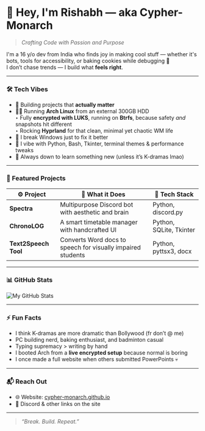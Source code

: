 # 👋 Hey, I'm Rishabh — aka **Cypher-Monarch**

> *Crafting Code with Passion and Purpose*

I'm a 16 y/o dev from India who finds joy in making cool stuff — whether it's bots, tools for accessibility, or baking cookies while debugging 🧁  
I don’t chase trends — I build what **feels right**.

---

### 🛠️ Tech Vibes

- 🧠 Building projects that **actually matter**
- 🧙‍♂️ Running **Arch Linux** from an external 300GB HDD  
  ‣ Fully **encrypted with LUKS**, running on **Btrfs**, because safety *and* snapshots hit different  
  ‣ Rocking **Hyprland** for that clean, minimal yet chaotic WM life  
- 💾 I break Windows just to fix it better  
- 👑 I vibe with Python, Bash, Tkinter, terminal themes & performance tweaks  
- 🎯 Always down to learn something new (unless it’s K-dramas lmao)

---

### 🚀 Featured Projects

| ⚙️ Project | 📝 What it Does | 🧰 Tech Stack |
|-----------|----------------|--------------|
| **Spectra** | Multipurpose Discord bot with aesthetic and brain | Python, discord.py |
| **ChronoLOG** | A smart timetable manager with handcrafted UI | Python, SQLite, Tkinter |
| **Text2Speech Tool** | Converts Word docs to speech for visually impaired students | Python, pyttsx3, docx |

---

### 📊 GitHub Stats

![My GitHub Stats](https://github-readme-stats.vercel.app/api?username=cypher-monarch&show_icons=true&theme=radical)

---

### ⚡ Fun Facts

- I think K-dramas are more dramatic than Bollywood (fr don’t @ me)  
- PC building nerd, baking enthusiast, and badminton casual  
- Typing supremacy > writing by hand  
- I booted Arch from a **live encrypted setup** because normal is boring  
- I once made a full website when others submitted PowerPoints 💀

---

### 📬 Reach Out

- 🌐 Website: [cypher-monarch.github.io](https://cypher-monarch.github.io)
- 🧩 Discord & other links on the site

---

> _“Break. Build. Repeat.”_
